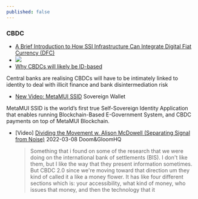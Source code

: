 ```yaml
---
published: false
---
```


### CBDC

* [A Brief Introduction to How SSI Infrastructure Can Integrate Digital Fiat Currency (DFC)](https://www.itu.int/en/ITU-T/Workshops-and-Seminars/20180718/Documents/D_Reed.pdf)
* [![](https://i.imgur.com/tNvN7vV.png)](https://twitter.com/VitalikButerin/status/1072160446180810752)
* [Why CBDCs will likely be ID-based](https://www.ft.com/content/88f47c48-97fe-4df3-854e-0d404a3a5f9a)

Central banks are realising CBDCs will have to be intimately linked to identity to deal with illicit finance and bank disintermediation risk
* [New Video: MetaMUI SSID](https://sovereignwallet.medium.com/new-video-metamui-ssid-8bcef6281cf3) Sovereign Wallet

MetaMUI SSID is the world’s first true Self-Sovereign Identity Application that enables running Blockchain-Based E-Government System, and CBDC payments on top of MetaMUI Blockchain.
* [Video] [Dividing the Movement w. Alison McDowell (Separating Signal from Noise)](https://www.youtube.com/watch?v=awCcnstfhLY) 2022-03-08 Doom&GloomHQ
  > Something that i found on some of the research that we were doing on the international bank of settlements (BIS). I don't like them, but I like the way that they present information sometimes. But CBDC 2.0 since we're moving toward that direction um they kind of called it a like a money flower. It has like four different sections which is: your accessibility, what kind of money, who issues that money, and then the technology that it 
